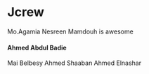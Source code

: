 # Jcrew
Mo.Agamia
Nesreen Mamdouh is awesome
#### Ahmed Abdul Badie

Mai Belbesy
Ahmed Shaaban
Ahmed Elnashar